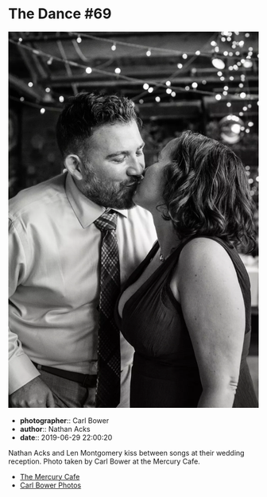 # The Dance #69

![Nathan Acks and Len Montgomery kiss](assets/2019-06-29-set-4-the-dance-69.webp)

* **photographer**:: Carl Bower  
* **author**:: Nathan Acks  
* **date**:: 2019-06-29 22:00:20

Nathan Acks and Len Montgomery kiss between songs at their wedding reception. Photo taken by Carl Bower at the Mercury Cafe.

* [The Mercury Cafe](http://mercurycafe.com)
* [Carl Bower Photos](https://carlbowerphotos.com)
